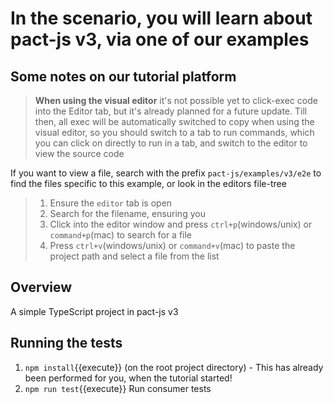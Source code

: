 # In the scenario, you will learn about pact-js v3, via one of our examples

## Some notes on our tutorial platform

> <strong>When using the visual editor</strong> it's not possible yet to click-exec code into the Editor tab, but it's
> already planned for a future update. Till then, all exec will be automatically switched to copy when using the visual editor, so you should switch to a tab to run commands, which you can click on directly to run in a tab, and switch to the editor to view the source code

If you want to view a file, search with the prefix `pact-js/examples/v3/e2e` to find the files specific to this example, or look in the editors file-tree

> 1. Ensure the `editor` tab is open
> 2. Search for the filename, ensuring you
> 3. Click into the editor window and press `ctrl+p`(windows/unix) or `command+p`(mac) to search for a file
> 4. Press `ctrl+v`(windows/unix) or `command+v`(mac) to paste the project path and select a file from the list

## Overview

A simple TypeScript project in pact-js v3

## Running the tests

1. `npm install`{{execute}} (on the root project directory) - This has already been performed for you, when the tutorial started!
2. `npm run test`{{execute}} Run consumer tests
